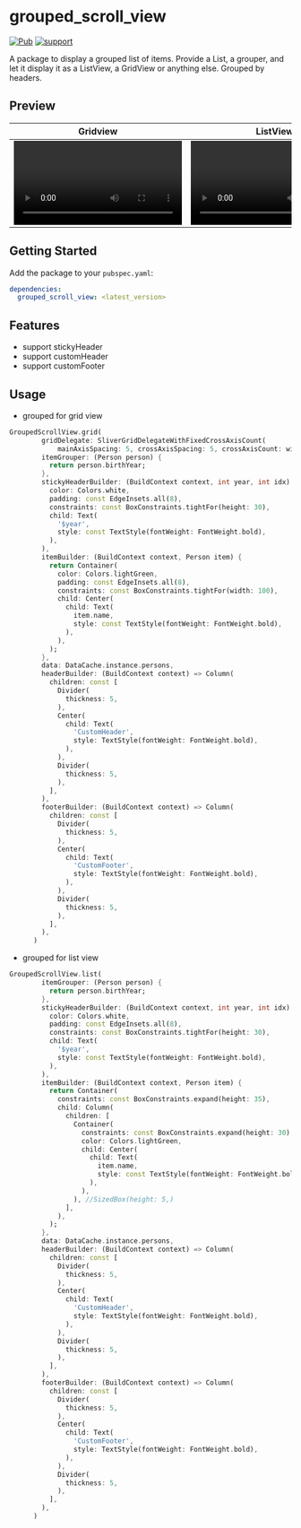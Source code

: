 # grouped_scroll_view
[![Pub](https://img.shields.io/pub/v/grouped_scroll_view.svg?style=flat-square)](https://pub.dev/packages/grouped_scroll_view)
[![support](https://img.shields.io/badge/platform-android%20|%20ios%20|%20web%20|%20macos%20|%20windows%20|%20linux%20-blue.svg)](https://pub.dev/packages/grouped_scroll_view)

A package to display a grouped list of items. Provide a List, a grouper, and let it display it as a ListView, a GridView or anything else. Grouped by headers.
## Preview

| Gridview | ListView |
| :--------------: | :---------------------: |
| ![](https://github.com/GLeeWei/grouped_scroll_view/tree/main/example/assets/gridview.mp4) | ![](https://github.com/GLeeWei/grouped_scroll_view/tree/main/example/assets/gridview.mp4)     |


## Getting Started

Add the package to your `pubspec.yaml`:

```yaml
dependencies:
  grouped_scroll_view: <latest_version>
```

## Features
* support stickyHeader
* support customHeader
* support customFooter

## Usage
* grouped for grid view
``` dart
GroupedScrollView.grid(
        gridDelegate: SliverGridDelegateWithFixedCrossAxisCount(
            mainAxisSpacing: 5, crossAxisSpacing: 5, crossAxisCount: widget.crossAxisCount),
        itemGrouper: (Person person) {
          return person.birthYear;
        },
        stickyHeaderBuilder: (BuildContext context, int year, int idx) => Container(
          color: Colors.white,
          padding: const EdgeInsets.all(8),
          constraints: const BoxConstraints.tightFor(height: 30),
          child: Text(
            '$year',
            style: const TextStyle(fontWeight: FontWeight.bold),
          ),
        ),
        itemBuilder: (BuildContext context, Person item) {
          return Container(
            color: Colors.lightGreen,
            padding: const EdgeInsets.all(8),
            constraints: const BoxConstraints.tightFor(width: 100),
            child: Center(
              child: Text(
                item.name,
                style: const TextStyle(fontWeight: FontWeight.bold),
              ),
            ),
          );
        },
        data: DataCache.instance.persons,
        headerBuilder: (BuildContext context) => Column(
          children: const [
            Divider(
              thickness: 5,
            ),
            Center(
              child: Text(
                'CustomHeader',
                style: TextStyle(fontWeight: FontWeight.bold),
              ),
            ),
            Divider(
              thickness: 5,
            ),
          ],
        ),
        footerBuilder: (BuildContext context) => Column(
          children: const [
            Divider(
              thickness: 5,
            ),
            Center(
              child: Text(
                'CustomFooter',
                style: TextStyle(fontWeight: FontWeight.bold),
              ),
            ),
            Divider(
              thickness: 5,
            ),
          ],
        ),
      )
```

* grouped for list view
``` dart
GroupedScrollView.list(
        itemGrouper: (Person person) {
          return person.birthYear;
        },
        stickyHeaderBuilder: (BuildContext context, int year, int idx) => Container(
          color: Colors.white,
          padding: const EdgeInsets.all(8),
          constraints: const BoxConstraints.tightFor(height: 30),
          child: Text(
            '$year',
            style: const TextStyle(fontWeight: FontWeight.bold),
          ),
        ),
        itemBuilder: (BuildContext context, Person item) {
          return Container(
            constraints: const BoxConstraints.expand(height: 35),
            child: Column(
              children: [
                Container(
                  constraints: const BoxConstraints.expand(height: 30),
                  color: Colors.lightGreen,
                  child: Center(
                    child: Text(
                      item.name,
                      style: const TextStyle(fontWeight: FontWeight.bold),
                    ),
                  ),
                ), //SizedBox(height: 5,)
              ],
            ),
          );
        },
        data: DataCache.instance.persons,
        headerBuilder: (BuildContext context) => Column(
          children: const [
            Divider(
              thickness: 5,
            ),
            Center(
              child: Text(
                'CustomHeader',
                style: TextStyle(fontWeight: FontWeight.bold),
              ),
            ),
            Divider(
              thickness: 5,
            ),
          ],
        ),
        footerBuilder: (BuildContext context) => Column(
          children: const [
            Divider(
              thickness: 5,
            ),
            Center(
              child: Text(
                'CustomFooter',
                style: TextStyle(fontWeight: FontWeight.bold),
              ),
            ),
            Divider(
              thickness: 5,
            ),
          ],
        ),
      )
```
